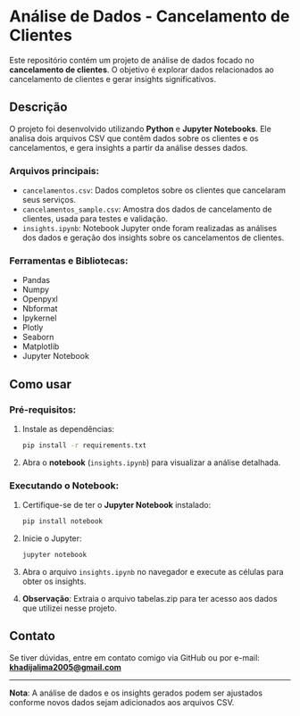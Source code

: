 # Análise de Dados - Cancelamento de Clientes

Este repositório contém um projeto de análise de dados focado no **cancelamento de clientes**. O objetivo é explorar dados relacionados ao cancelamento de clientes e gerar insights significativos.

## Descrição

O projeto foi desenvolvido utilizando **Python** e **Jupyter Notebooks**. Ele analisa dois arquivos CSV que contêm dados sobre os clientes e os cancelamentos, e gera insights a partir da análise desses dados.

### Arquivos principais:
- `cancelamentos.csv`: Dados completos sobre os clientes que cancelaram seus serviços.
- `cancelamentos_sample.csv`: Amostra dos dados de cancelamento de clientes, usada para testes e validação.
- `insights.ipynb`: Notebook Jupyter onde foram realizadas as análises dos dados e geração dos insights sobre os cancelamentos de clientes.

### Ferramentas e Bibliotecas:
- Pandas
- Numpy
- Openpyxl
- Nbformat
- Ipykernel
- Plotly
- Seaborn
- Matplotlib
- Jupyter Notebook

## Como usar

### Pré-requisitos:
1. Instale as dependências:
    ```bash
    pip install -r requirements.txt
    ```

2. Abra o **notebook** (`insights.ipynb`) para visualizar a análise detalhada.

### Executando o Notebook:
1. Certifique-se de ter o **Jupyter Notebook** instalado:
    ```bash
    pip install notebook
    ```

2. Inicie o Jupyter:
    ```bash
    jupyter notebook
    ```

3. Abra o arquivo `insights.ipynb` no navegador e execute as células para obter os insights.

4. **Observação**: Extraia o arquivo tabelas.zip para ter acesso aos dados que utilizei nesse projeto.

## Contato

Se tiver dúvidas, entre em contato comigo via GitHub ou por e-mail: **khadijalima2005@gmail.com**

---

**Nota**: A análise de dados e os insights gerados podem ser ajustados conforme novos dados sejam adicionados aos arquivos CSV.
